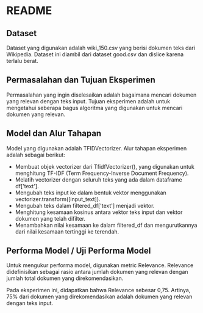 # README

## Dataset

Dataset yang digunakan adalah wiki_150.csv yang berisi dokumen teks dari Wikipedia. Dataset ini diambil dari dataset good.csv dan dislice karena terlalu berat.

## Permasalahan dan Tujuan Eksperimen

Permasalahan yang ingin diselesaikan adalah bagaimana mencari dokumen yang relevan dengan teks input. Tujuan eksperimen adalah untuk mengetahui seberapa bagus algoritma yang digunakan untuk mencari dokumen yang relevan.

## Model dan Alur Tahapan

Model yang digunakan adalah TFIDVectorizer. Alur tahapan eksperimen adalah sebagai berikut:

- Membuat objek vectorizer dari TfidfVectorizer(), yang digunakan untuk menghitung TF-IDF (Term Frequency-Inverse Document Frequency).
- Melatih vectorizer dengan seluruh teks yang ada dalam dataframe df['text'].
- Mengubah teks input ke dalam bentuk vektor menggunakan vectorizer.transform([input_text]).
- Mengubah teks dalam filtered_df['text'] menjadi vektor.
- Menghitung kesamaan kosinus antara vektor teks input dan vektor dokumen yang telah difilter.
- Menambahkan nilai kesamaan ke dalam filtered_df dan mengurutkannya dari nilai kesamaan tertinggi ke terendah.

## Performa Model / Uji Performa Model

Untuk mengukur performa model, digunakan metric Relevance. Relevance didefinisikan sebagai rasio antara jumlah dokumen yang relevan dengan jumlah total dokumen yang direkomendasikan.

Pada eksperimen ini, didapatkan bahwa Relevance sebesar 0,75. Artinya, 75% dari dokumen yang direkomendasikan adalah dokumen yang relevan dengan teks input.
